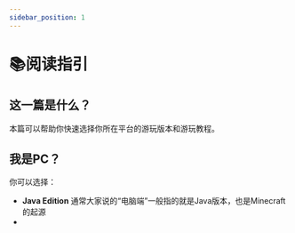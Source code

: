 ```yaml
---
sidebar_position: 1
---
```


# 📚阅读指引

## 这一篇是什么？

本篇可以帮助你快速选择你所在平台的游玩版本和游玩教程。

## 我是PC？

你可以选择：

- **Java Edition** 通常大家说的“电脑端”一般指的就是Java版本，也是Minecraft的起源
- 
